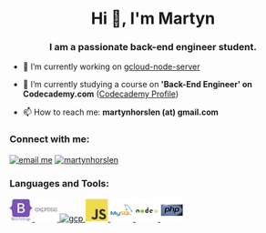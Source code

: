 <h1 align="center">Hi 👋, I'm Martyn</h1>
<h3 align="center">I am a passionate back-end engineer student.</h3>

- 🔭 I’m currently working on [gcloud-node-server](https://github.com/MartynHorslen/gcloud-node-server)

- 🌱 I’m currently studying a course on **'Back-End Engineer' on Codecademy.com** ([Codecademy Profile](https://www.codecademy.com/profiles/martynhorslen))

- 📫 How to reach me: **martynhorslen (at) gmail.com**

<h3 align="left">Connect with me:</h3>
<p align="left">
<a href="mailto:martynhorslen@gmail.com" target="blank"><img align="center" src="https://image.similarpng.com/very-thumbnail/2020/12/Gmail-logo-design-on-transparent-background-PNG.png" alt="email me" height="30" width="40" /></a>
<a href="https://instagram.com/martynhorslen" target="blank"><img align="center" src="https://raw.githubusercontent.com/rahuldkjain/github-profile-readme-generator/master/src/images/icons/Social/instagram.svg" alt="martynhorslen" height="30" width="40" /></a>
</p>

<h3 align="left">Languages and Tools:</h3>
<p align="left"> <a href="https://getbootstrap.com" target="_blank" rel="noreferrer"> <img src="https://raw.githubusercontent.com/devicons/devicon/master/icons/bootstrap/bootstrap-plain-wordmark.svg" alt="bootstrap" width="40" height="40"/> </a> <a href="https://expressjs.com" target="_blank" rel="noreferrer"> <img src="https://raw.githubusercontent.com/devicons/devicon/master/icons/express/express-original-wordmark.svg" alt="express" width="40" height="40"/> </a> <a href="https://cloud.google.com" target="_blank" rel="noreferrer"> <img src="https://www.vectorlogo.zone/logos/google_cloud/google_cloud-icon.svg" alt="gcp" width="40" height="40"/> </a> <a href="https://developer.mozilla.org/en-US/docs/Web/JavaScript" target="_blank" rel="noreferrer"> <img src="https://raw.githubusercontent.com/devicons/devicon/master/icons/javascript/javascript-original.svg" alt="javascript" width="40" height="40"/> </a> <a href="https://www.mysql.com/" target="_blank" rel="noreferrer"> <img src="https://raw.githubusercontent.com/devicons/devicon/master/icons/mysql/mysql-original-wordmark.svg" alt="mysql" width="40" height="40"/> </a> <a href="https://nodejs.org" target="_blank" rel="noreferrer"> <img src="https://raw.githubusercontent.com/devicons/devicon/master/icons/nodejs/nodejs-original-wordmark.svg" alt="nodejs" width="40" height="40"/> </a> <a href="https://www.php.net" target="_blank" rel="noreferrer"> <img src="https://raw.githubusercontent.com/devicons/devicon/master/icons/php/php-original.svg" alt="php" width="40" height="40"/> </a> </p>
